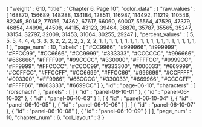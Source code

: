 {
  "weight" : 610,
  "title" : "Chapter 6, Page 10",
  "color_data" : {
    "raw_values" : [
      168870,
      156689,
      148288,
      134184,
      128511,
      116987,
      114492,
      111219,
      110546,
      82245,
      80142,
      77056,
      74362,
      67617,
      66060,
      60007,
      55564,
      47529,
      47379,
      46854,
      44996,
      44508,
      44115,
      43123,
      39464,
      38870,
      35787,
      35565,
      35247,
      33154,
      32797,
      32009,
      31453,
      31064,
      30255,
      29247
    ],
    "percent_values" : [
      5,
      5,
      5,
      4,
      4,
      4,
      3,
      3,
      3,
      2,
      2,
      2,
      2,
      2,
      2,
      2,
      1,
      1,
      1,
      1,
      1,
      1,
      1,
      1,
      1,
      1,
      1,
      1,
      1,
      1,
      1,
      1,
      1,
      1,
      1,
      1
    ],
    "page_num" : 10,
    "labels" : [
      "#CC9966",
      "#999966",
      "#999999",
      "#FFCC99",
      "#CC6666",
      "#CC9999",
      "#333333",
      "#CCCCCC",
      "#996666",
      "#666666",
      "#FFFF99",
      "#99CCCC",
      "#330000",
      "#FFFFCC",
      "#9999CC",
      "#FF9999",
      "#FFCCCC",
      "#CCCC99",
      "#333300",
      "#000033",
      "#669999",
      "#CCFFCC",
      "#FFCCFF",
      "#CC6699",
      "#FFCC66",
      "#996699",
      "#CCFFFF",
      "#003300",
      "#FF9966",
      "#66CCCC",
      "#330033",
      "#669966",
      "#CCCCFF",
      "#FFFF66",
      "#663333",
      "#6699CC"
    ]
  },
  "id" : "page-06-10",
  "characters" : [
    "rorschach"
  ],
  "panels" : [
    [
      {
        "id" : "panel-06-10-01"
      },
      {
        "id" : "panel-06-10-02"
      },
      {
        "id" : "panel-06-10-03"
      }
    ],
    [
      {
        "id" : "panel-06-10-04"
      },
      {
        "id" : "panel-06-10-05"
      },
      {
        "id" : "panel-06-10-06"
      }
    ],
    [
      {
        "id" : "panel-06-10-07"
      },
      {
        "id" : "panel-06-10-08"
      },
      {
        "id" : "panel-06-10-09"
      }
    ]
  ],
  "page_num" : 10,
  "chapter_num" : 6,
  "col_layout" : 3
}
